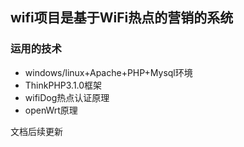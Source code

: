 ## wifi项目是基于WiFi热点的营销的系统

### 运用的技术
 + windows/linux+Apache+PHP+Mysql环境
 + ThinkPHP3.1.0框架
 + wifiDog热点认证原理
 + openWrt原理

 文档后续更新
